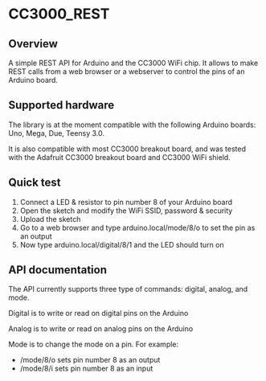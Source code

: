 # CC3000_REST

## Overview

A simple REST API for Arduino and the CC3000 WiFi chip. It allows to make REST calls from a web browser or a webserver to control the pins of an Arduino board.

## Supported hardware

The library is at the moment compatible with the following Arduino boards: Uno, Mega, Due, Teensy 3.0.

It is also compatible with most CC3000 breakout board, and was tested with the Adafruit CC3000 breakout board and CC3000 WiFi shield.

## Quick test

1. Connect a LED & resistor to pin number 8 of your Arduino board
2. Open the sketch and modify the WiFi SSID, password & security
3. Upload the sketch
4. Go to a web browser and type arduino.local/mode/8/o to set the pin as an output
5. Now type arduino.local/digital/8/1 and the LED should turn on

## API documentation

The API currently supports three type of commands: digital, analog, and mode.

Digital is to write or read on digital pins on the Arduino

Analog is to write or read on analog pins on the Arduino

Mode is to change the mode on a pin. For example:
  * /mode/8/o sets pin number 8 as an output
  * /mode/8/i sets pin number 8 as an input
